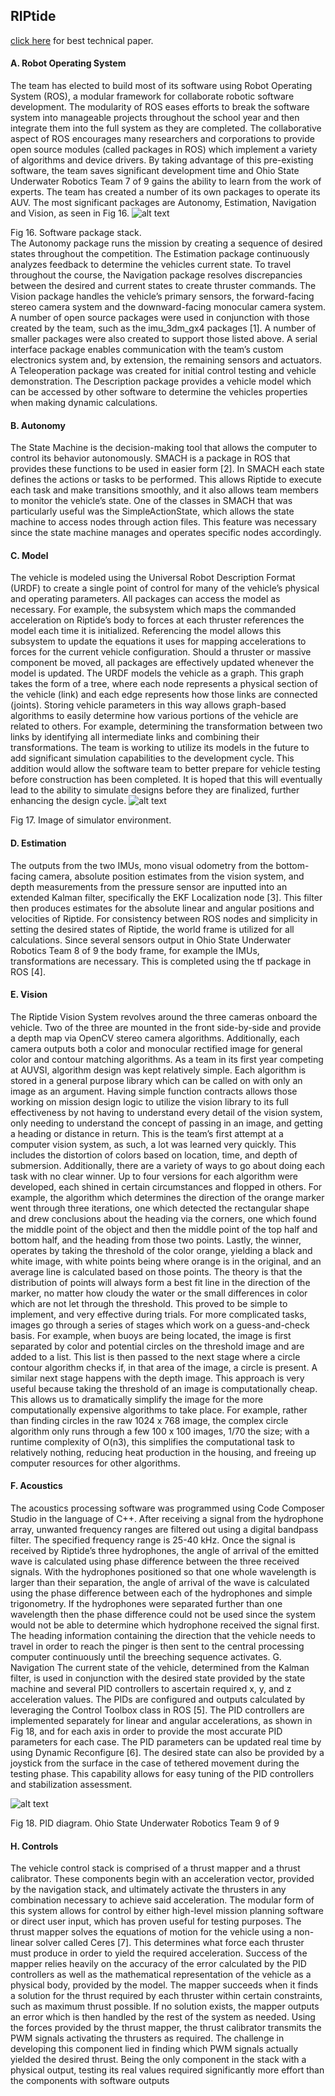 ## RIPtide
  [click here](https://robonation.org/sites/default/files/TheOhioStateUni_2016_RoboSub_Journal.pdf) for best technical paper.

#### A. Robot Operating System
The team has elected to build most of its software using
Robot Operating System (ROS), a modular framework for
collaborate robotic software development. The modularity of
ROS eases efforts to break the software system into
manageable projects throughout the school year and then
integrate them into the full system as they are completed. The
collaborative aspect of ROS encourages many researchers
and corporations to provide open source modules (called
packages in ROS) which implement a variety of algorithms
and device drivers. By taking advantage of this pre-existing
software, the team saves significant development time and 
Ohio State Underwater Robotics Team 7 of 9
gains the ability to learn from the work of experts.
The team has created a number of its own packages to
operate its AUV. The most significant packages are
Autonomy, Estimation, Navigation and Vision, as seen in
Fig 16.
![alt text](https://github.com/ajaykumarr123/ros_sandbox/blob/master/images_doc/Screenshot_2019-05-27%20%EF%80%A0%20-%20TheOhioStateUni_2016_RoboSub_Journal%20pdf.png)

Fig 16. Software package stack.</br>
The Autonomy package runs the mission by creating a
sequence of desired states throughout the competition. The
Estimation package continuously analyzes feedback to
determine the vehicles current state. To travel throughout the
course, the Navigation package resolves discrepancies
between the desired and current states to create thruster
commands. The Vision package handles the vehicle’s
primary sensors, the forward-facing stereo camera system
and the downward-facing monocular camera system.
A number of open source packages were used in
conjunction with those created by the team, such as the
imu_3dm_gx4 packages [1].
A number of smaller packages were also created to
support those listed above. A serial interface package enables
communication with the team’s custom electronics system
and, by extension, the remaining sensors and actuators. A
Teleoperation package was created for initial control testing
and vehicle demonstration. The Description package
provides a vehicle model which can be accessed by other
software to determine the vehicles properties when making
dynamic calculations.
#### B. Autonomy
The State Machine is the decision-making tool that allows
the computer to control its behavior autonomously. SMACH
is a package in ROS that provides these functions to be used
in easier form [2]. In SMACH each state defines the actions
or tasks to be performed. This allows Riptide to execute each
task and make transitions smoothly, and it also allows team
members to monitor the vehicle’s state. One of the classes in
SMACH that was particularly useful was the
SimpleActionState, which allows the state machine to access
nodes through action files. This feature was necessary since
the state machine manages and operates specific nodes
accordingly.
#### C. Model
The vehicle is modeled using the Universal Robot
Description Format (URDF) to create a single point of
control for many of the vehicle’s physical and operating
parameters. All packages can access the model as necessary.
For example, the subsystem which maps the commanded
acceleration on Riptide’s body to forces at each thruster
references the model each time it is initialized. Referencing
the model allows this subsystem to update the equations it
uses for mapping accelerations to forces for the current
vehicle configuration. Should a thruster or massive
component be moved, all packages are effectively updated
whenever the model is updated.
The URDF models the vehicle as a graph. This graph takes
the form of a tree, where each node represents a physical
section of the vehicle (link) and each edge represents how
those links are connected (joints). Storing vehicle parameters
in this way allows graph-based algorithms to easily
determine how various portions of the vehicle are related to
others. For example, determining the transformation between
two links by identifying all intermediate links and combining
their transformations.
The team is working to utilize its models in the future to
add significant simulation capabilities to the development
cycle. This addition would allow the software team to better
prepare for vehicle testing before construction has been
completed. It is hoped that this will eventually lead to the
ability to simulate designs before they are finalized, further
enhancing the design cycle. 
![alt text](https://github.com/ajaykumarr123/ros_sandbox/blob/master/images_doc/Screenshot_2019-05-27%20%EF%80%A0%20-%20TheOhioStateUni_2016_RoboSub_Journal%20pdf(1).png)

Fig 17. Image of simulator environment.

#### D. Estimation
The outputs from the two IMUs, mono visual odometry
from the bottom-facing camera, absolute position estimates
from the vision system, and depth measurements from the
pressure sensor are inputted into an extended Kalman filter,
specifically the EKF Localization node [3]. This filter then
produces estimates for the absolute linear and angular
positions and velocities of Riptide.
For consistency between ROS nodes and simplicity in
setting the desired states of Riptide, the world frame is
utilized for all calculations. Since several sensors output in 
Ohio State Underwater Robotics Team 8 of 9
the body frame, for example the IMUs, transformations are
necessary. This is completed using the tf package in ROS [4].
#### E. Vision
The Riptide Vision System revolves around the three
cameras onboard the vehicle. Two of the three are mounted
in the front side-by-side and provide a depth map via
OpenCV stereo camera algorithms. Additionally, each
camera outputs both a color and monocular rectified image
for general color and contour matching algorithms.
As a team in its first year competing at AUVSI, algorithm
design was kept relatively simple. Each algorithm is stored
in a general purpose library which can be called on with only
an image as an argument. Having simple function contracts
allows those working on mission design logic to utilize the
vision library to its full effectiveness by not having to
understand every detail of the vision system, only needing to
understand the concept of passing in an image, and getting a
heading or distance in return.
This is the team’s first attempt at a computer vision
system, as such, a lot was learned very quickly. This includes
the distortion of colors based on location, time, and depth of
submersion. Additionally, there are a variety of ways to go
about doing each task with no clear winner. Up to four
versions for each algorithm were developed, each shined in
certain circumstances and flopped in others. For example, the
algorithm which determines the direction of the orange
marker went through three iterations, one which detected the
rectangular shape and drew conclusions about the heading
via the corners, one which found the middle point of the
object and then the middle point of the top half and bottom
half, and the heading from those two points. Lastly, the
winner, operates by taking the threshold of the color orange,
yielding a black and white image, with white points being
where orange is in the original, and an average line is
calculated based on those points. The theory is that the
distribution of points will always form a best fit line in the
direction of the marker, no matter how cloudy the water or
the small differences in color which are not let through the
threshold. This proved to be simple to implement, and very
effective during trials.
For more complicated tasks, images go through a series of
stages which work on a guess-and-check basis. For example,
when buoys are being located, the image is first separated by
color and potential circles on the threshold image and are
added to a list. This list is then passed to the next stage where
a circle contour algorithm checks if, in that area of the image,
a circle is present. A similar next stage happens with the
depth image. This approach is very useful because taking the
threshold of an image is computationally cheap. This allows
us to dramatically simplify the image for the more
computationally expensive algorithms to take place. For
example, rather than finding circles in the raw 1024 x 768
image, the complex circle algorithm only runs through a few
100 x 100 images, 1/70 the size; with a runtime complexity
of O(n3), this simplifies the computational task to relatively
nothing, reducing heat production in the housing, and freeing
up computer resources for other algorithms.
#### F. Acoustics
The acoustics processing software was programmed using
Code Composer Studio in the language of C++. After
receiving a signal from the hydrophone array, unwanted
frequency ranges are filtered out using a digital bandpass
filter. The specified frequency range is 25-40 kHz.
Once the signal is received by Riptide’s three
hydrophones, the angle of arrival of the emitted wave is
calculated using phase difference between the three received
signals. With the hydrophones positioned so that one whole
wavelength is larger than their separation, the angle of arrival
of the wave is calculated using the phase difference between
each of the hydrophones and simple trigonometry. If the
hydrophones were separated further than one wavelength
then the phase difference could not be used since the system
would not be able to determine which hydrophone received
the signal first.
The heading information containing the direction that the
vehicle needs to travel in order to reach the pinger is then
sent to the central processing computer continuously until the
breeching sequence activates.
G. Navigation
The current state of the vehicle, determined from the
Kalman filter, is used in conjunction with the desired state
provided by the state machine and several PID controllers to
ascertain required x, y, and z acceleration values. The PIDs
are configured and outputs calculated by leveraging the
Control Toolbox class in ROS [5]. The PID controllers are
implemented separately for linear and angular accelerations,
as shown in Fig 18, and for each axis in order to provide the
most accurate PID parameters for each case. The PID
parameters can be updated real time by using Dynamic
Reconfigure [6]. The desired state can also be provided by a
joystick from the surface in the case of tethered movement
during the testing phase. This capability allows for easy
tuning of the PID controllers and stabilization assessment.

![alt text](https://github.com/ajaykumarr123/ros_sandbox/blob/master/images_doc/Screenshot_2019-05-27%20%EF%80%A0%20-%20TheOhioStateUni_2016_RoboSub_Journal%20pdf(2).png)

Fig 18. PID diagram.
Ohio State Underwater Robotics Team 9 of 9
#### H. Controls
The vehicle control stack is comprised of a thrust mapper
and a thrust calibrator. These components begin with an
acceleration vector, provided by the navigation stack, and
ultimately activate the thrusters in any combination
necessary to achieve said acceleration. The modular form of
this system allows for control by either high-level mission
planning software or direct user input, which has proven
useful for testing purposes.
The thrust mapper solves the equations of motion for the
vehicle using a non-linear solver called Ceres [7]. This
determines what force each thruster must produce in order to
yield the required acceleration. Success of the mapper relies
heavily on the accuracy of the error calculated by the PID
controllers as well as the mathematical representation of the
vehicle as a physical body, provided by the model. The
mapper succeeds when it finds a solution for the thrust
required by each thruster within certain constraints, such as
maximum thrust possible. If no solution exists, the mapper
outputs an error which is then handled by the rest of the
system as needed.
Using the forces provided by the thrust mapper, the thrust
calibrator transmits the PWM signals activating the thrusters
as required. The challenge in developing this component lied
in finding which PWM signals actually yielded the desired
thrust. Being the only component in the stack with a physical
output, testing its real values required significantly more
effort than the components with software outputs
